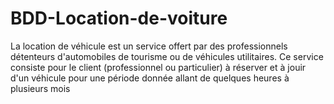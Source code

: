 # BDD-Location-de-voiture
La location de véhicule est un service offert par des professionnels détenteurs d'automobiles de tourisme ou de véhicules utilitaires. Ce service consiste pour le client (professionnel ou particulier) à réserver et à jouir d'un véhicule pour une période donnée allant de quelques heures à plusieurs mois
